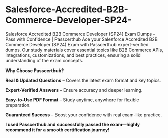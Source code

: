 # Salesforce-Accredited-B2B-Commerce-Developer-SP24-
Salesforce Accredited B2B Commerce Developer (SP24) Exam Dumps – Pass with Confidence | Passcerthub
Ace your Salesforce Accredited B2B Commerce Developer (SP24) Exam with Passcerthub expert-verified dumps. Our study materials cover essential topics like B2B Commerce APIs, integrations, customizations, and best practices, ensuring a solid understanding of the exam concepts.

**Why Choose Passcerthub?**

**Real & Updated Questions** – Covers the latest exam format and key topics.

**Expert-Verified Answers** – Ensure accuracy and deeper learning.

**Easy-to-Use PDF Format** – Study anytime, anywhere for flexible preparation.

**Guaranteed Success** – Boost your confidence with real exam-like practice.

**I used Passcerthub and successfully passed the exam—highly recommend it for a smooth certification journey!**
